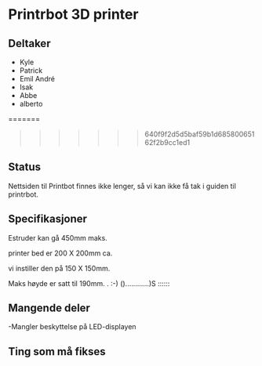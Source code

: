 
# Printrbot 3D printer

## Deltaker
- Kyle
- Patrick
- Emil André
- Isak
- Abbe
- alberto


=======

>>>>>>> 640f9f2d5d5baf59b1d68580065162f2b9cc1ed1
## Status
Nettsiden til Printbot finnes ikke lenger, så vi kan ikke få tak i guiden til printrbot.

## Specifikasjoner
Estruder kan gå 450mm maks.

printer bed er 200 X 200mm ca.

vi instiller den på 150 X 150mm.

Maks høyde er satt til 190mm.
.
:-)
()............)S
::::::


## Mangende deler
-Mangler beskyttelse på LED-displayen

## Ting som må fikses

